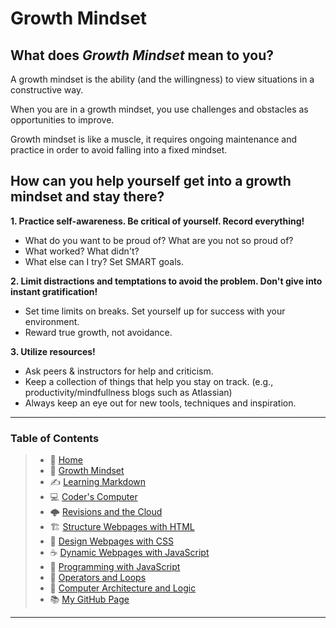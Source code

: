 # Growth Mindset

## What does *Growth Mindset* mean to you?

A growth mindset is the ability \(and the willingness) to view situations in a constructive way.

When you are in a growth mindset, you use challenges and obstacles as opportunities to improve.

Growth mindset is like a muscle, it requires ongoing maintenance and practice in order to avoid falling into a fixed mindset.

## How can you help yourself get into a growth mindset and stay there?

**1. Practice self-awareness. Be critical of yourself. Record everything!**

- What do you want to be proud of? What are you not so proud of?
- What worked? What didn't?
- What else can I try? Set SMART goals.
  
**2. Limit distractions and temptations to avoid the problem. Don't give into instant gratification!**

- Set time limits on breaks. Set yourself up for success with your environment.
- Reward true growth, not avoidance.
  
**3. Utilize resources!**

- Ask peers & instructors for help and criticism.
- Keep a collection of things that help you stay on track. \(e.g., productivity/mindfullness blogs such as Atlassian)  
- Always keep an eye out for new tools, techniques and inspiration.  

_____

### **Table of Contents**

> * 🏡 [Home](README.md)
> * 💭 [Growth Mindset](growthmindset.md)
> * ✍️ [Learning Markdown](learningmarkdown.md)
> * 💻 [Coder's Computer](coderscomputer.md)
> * 🌩️ [Revisions and the Cloud](revisionscloud.md)
> * 🏗️ [Structure Webpages with HTML](structure.md)
> * 🎨 [Design Webpages with CSS](designcss.md)
> * ☕ [Dynamic Webpages with JavaScript](dynamicjava.md)
> * 🌵 [Programming with JavaScript](programjs.md)
> * 🤖 [Operators and Loops](operloops.md)
> * 🧮 [Computer Architecture and Logic](comparchlogic.md)
> * 📚 [My GitHub Page](https://github.com/mistidinzy)

_____
